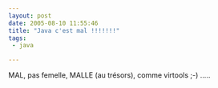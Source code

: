 ```yaml
---
layout: post
date: 2005-08-10 11:55:46
title: "Java c'est mal !!!!!!!"
tags:
 - java

---
```


MAL, pas femelle, MALLE (au trésors), comme virtools ;-) .....
